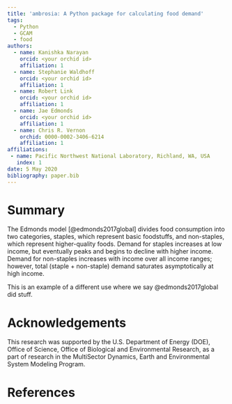 ```yaml
---
title: 'ambrosia: A Python package for calculating food demand'
tags:
  - Python
  - GCAM
  - food
authors:
  - name: Kanishka Narayan
    orcid: <your orchid id>
    affiliation: 1
  - name: Stephanie Waldhoff
    orcid: <your orchid id>
    affiliation: 1
  - name: Robert Link
    orcid: <your orchid id>
    affiliation: 1
  - name: Jae Edmonds
    orcid: <your orchid id>
    affiliation: 1
  - name: Chris R. Vernon
    orchid: 0000-0002-3406-6214
    affiliation: 1
affiliations:
 - name: Pacific Northwest National Laboratory, Richland, WA, USA
   index: 1
date: 5 May 2020
bibliography: paper.bib
---
```


# Summary

The Edmonds model [@edmonds2017global] divides food consumption into two categories, staples, which represent basic foodstuffs, and non-staples, which represent higher-quality foods. Demand for staples increases at low income, but eventually peaks and begins to decline with higher income. Demand for non-staples increases with income over all income ranges; however, total (staple + non-staple) demand saturates asymptotically at high income.

This is an example of a different use where we say @edmonds2017global did stuff.


# Acknowledgements

This research was supported by the U.S. Department of Energy (DOE), Office of Science, Office of Biological and Environmental Research, as a part of research in the MultiSector Dynamics, Earth and Environmental System Modeling Program.

# References
